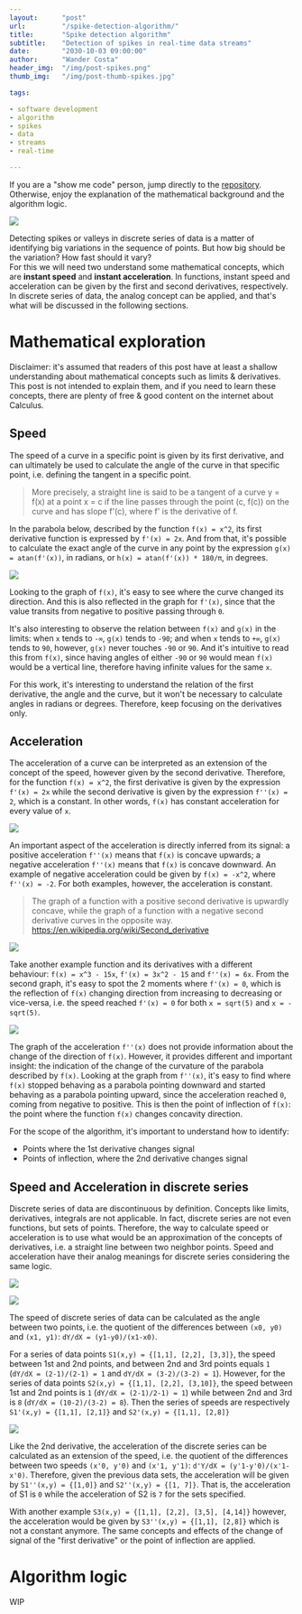 ```yaml
---
layout:      "post"
url:         "/spike-detection-algorithm/"
title:       "Spike detection algorithm"
subtitle:    "Detection of spikes in real-time data streams"
date:        "2030-10-03 09:00:00"
author:      "Wander Costa"
header_img:  "/img/post-spikes.png"
thumb_img:   "/img/post-thumb-spikes.jpg"

tags:

- software development
- algorithm
- spikes
- data
- streams
- real-time

---
```


If you are a "show me code" person, jump directly to the [repository][repository]. Otherwise, enjoy
the explanation of the mathematical background and the algorithm logic.

![](/img/spikes-simulator-sampling.png)

Detecting spikes or valleys in discrete series of data is a matter of identifying big variations in the
sequence of points. But how big should be the variation? How fast should it vary?\
For this we will need two understand some mathematical concepts, which are **instant speed** and
**instant acceleration**. In functions, instant speed and acceleration can be given by the first and
second derivatives, respectively. In discrete series of data, the analog concept can be applied, and
that's what will be discussed in the following sections.

# Mathematical exploration

Disclaimer: it's assumed that readers of this post have at least a shallow understanding about mathematical
concepts such as limits & derivatives. This post is not intended to explain them, and if you need to learn
these concepts, there are plenty of free & good content on the internet about Calculus.

## Speed

The speed of a curve in a specific point is given by its first derivative, and can ultimately be used to calculate the
angle of the curve in that specific point, i.e. defining the tangent in a specific point.

> More precisely, a straight line is said to be a tangent of a curve y = f(x) at a point x = c if the line passes through
the point (c, f(c)) on the curve and has slope f'(c), where f' is the derivative of f.

In the parabola below, described by the function `f(x) = x^2`, its first derivative function is expressed by `f'(x) = 2x`.
And from that, it's possible to calculate the exact angle of the curve in any point by the expression `g(x) = atan(f'(x))`,
in radians, or `h(x) = atan(f'(x)) * 180/π`, in degrees.

![](/img/spikes-xx-2x-angle.png)

Looking to the graph of `f(x)`, it's easy to see where the curve changed its direction. And this is also reflected
in the graph for `f'(x)`, since that the value transits from negative to positive passing through `0`.

It's also interesting to observe the relation between `f(x)` and `g(x)` in the limits: when `x` tends to `-∞`, `g(x)`
tends to `-90`; and when `x` tends to `+∞`, `g(x)` tends to `90`, however, `g(x)` never touches `-90` or `90`.
And it's intuitive to read this from `f(x)`, since having angles of either `-90` or `90` would mean `f(x)` would be a
vertical line, therefore having infinite values for the same `x`.

For this work, it's interesting to understand the relation of the first derivative, the angle and the curve, but it
won't be necessary to calculate angles in radians or degrees. Therefore, keep focusing on the derivatives only.

## Acceleration

The acceleration of a curve can be interpreted as an extension of the concept of the speed, however given by the second
derivative. Therefore, for the function `f(x) = x^2`, the first derivative is given by the expression `f'(x) = 2x` while
the second derivative is given by the expression `f''(x) = 2`, which is a constant. In other words, `f(x)` has constant
acceleration for every value of `x`.

![](/img/spikes-xx-2x-2.png)

An important aspect of the acceleration is directly inferred from its signal: a positive acceleration `f''(x)` means
that `f(x)` is concave upwards; a negative acceleration `f''(x)` means that `f(x)` is concave downward. An example of
negative acceleration could be given by `f(x) = -x^2`, where `f''(x) = -2`. For both examples, however, the acceleration
is constant.

> The graph of a function with a positive second derivative is upwardly concave, while the graph of a function with a
> negative second derivative curves in the opposite way. https://en.wikipedia.org/wiki/Second_derivative

![](/img/spikes-xx-2x-2-negative.png)

Take another example function and its derivatives with a different behaviour: `f(x) = x^3 - 15x`, `f'(x) = 3x^2 - 15`
and `f''(x) = 6x`. From the second graph, it's easy to spot the 2 moments where `f'(x) = 0`, which is the reflection
of `f(x)` changing direction from increasing to decreasing or vice-versa, i.e. the speed
reached `f'(x) = 0` for both `x = sqrt(5)`
and `x = -sqrt(5)`.

![](/img/spikes-xxx-3x2-6x.png)

The graph of the acceleration `f''(x)` does not provide information about the change of the direction of `f(x)`.
However, it provides different and important insight: the indication of the change of the curvature of the parabola
described by `f(x)`. Looking at the graph from `f''(x)`, it's easy to find where `f(x)` stopped behaving as a parabola
pointing downward and started behaving as a parabola pointing upward, since the acceleration reached `0`, coming from
negative to positive. This is then the point of inflection of `f(x)`: the point where the function `f(x)` changes
concavity direction.

For the scope of the algorithm, it's important to understand how to identify:

- Points where the 1st derivative changes signal
- Points of inflection, where the 2nd derivative changes signal

## Speed and Acceleration in discrete series

Discrete series of data are discontinuous by definition. Concepts like limits, derivatives, integrals are not applicable.
In fact, discrete series are not even functions, but sets of  points. Therefore, the way to calculate speed or acceleration
is to use what would be an approximation of the concepts of derivatives, i.e. a straight line between two neighbor points.
Speed and acceleration have their analog meanings for discrete series considering the same logic.

![](/img/spikes-xx-discrete.png)

![](/img/spikes-xxx-discrete.png)

The speed of discrete series of data can be calculated as the angle between two points, i.e. the quotient of the
differences between `(x0, y0)` and `(x1, y1)`: `dY/dX = (y1-y0)/(x1-x0)`.

For a series of data points `S1(x,y) = {[1,1], [2,2], [3,3]}`, the speed between 1st and 2nd points, and between 2nd and
3rd points equals `1` (`dY/dX = (2-1)/(2-1) = 1` and `dY/dX = (3-2)/(3-2) = 1`). However, for the series of data
points `S2(x,y) = {[1,1], [2,2], [3,10]}`, the speed between 1st and 2nd points is `1` (`dY/dX = (2-1)/2-1) = 1`) while
between 2nd and 3rd is `8` (`dY/dX = (10-2)/(3-2) = 8`). Then the series of speeds are
respectively `S1'(x,y) = {[1,1], [2,1]}` and `S2'(x,y) = {[1,1], [2,8]}`

![](/img/spikes-discrete-examples.png)

Like the 2nd derivative, the acceleration of the discrete series can be calculated as an extension of the speed, i.e.
the quotient of the differences between two speeds `(x'0, y'0)` and `(x'1, y'1)`: `d'Y/dX = (y'1-y'0)/(x'1-x'0)`.
Therefore, given the previous data sets, the acceleration will be given by `S1''(x,y) = {[1,0]}`
and `S2''(x,y) = {[1, 7]}`. That is, the acceleration of S1 is `0` while the acceleration of S2 is `7` for the sets
specified.

With another example `S3(x,y) = {[1,1], [2,2], [3,5], [4,14]}` however, the acceleration would be given
by `S3''(x,y) = {[1,1], [2,8]}` which is not a constant anymore. The same concepts and effects of the change of signal
of the "first derivative" or the point of inflection are applied.

# Algorithm logic

WIP


[repository]: https://github.com/rwanderc/spikes

